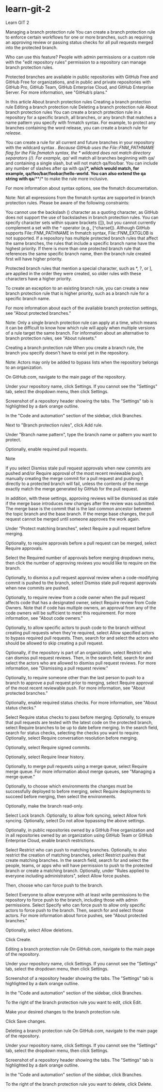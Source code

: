 # learn-git-2
Learn GIT 2

Managing a branch protection rule
You can create a branch protection rule to enforce certain workflows for one or more branches, such as requiring an approving review or passing status checks for all pull requests merged into the protected branch.

Who can use this feature?
People with admin permissions or a custom role with the "edit repository rules" permission to a repository can manage branch protection rules.

Protected branches are available in public repositories with GitHub Free and GitHub Free for organizations, and in public and private repositories with GitHub Pro, GitHub Team, GitHub Enterprise Cloud, and GitHub Enterprise Server. For more information, see "GitHub’s plans."

In this article
About branch protection rules
Creating a branch protection rule
Editing a branch protection rule
Deleting a branch protection rule
About branch protection rules
You can create a branch protection rule in a repository for a specific branch, all branches, or any branch that matches a name pattern you specify with fnmatch syntax. For example, to protect any branches containing the word release, you can create a branch rule for *release*.

You can create a rule for all current and future branches in your repository with the wildcard syntax *. Because GitHub uses the File::FNM_PATHNAME flag for the File.fnmatch syntax, the * wildcard does not match directory separators (/). For example, qa/* will match all branches beginning with qa/ and containing a single slash, but will not match qa/foo/bar. You can include any number of slashes after qa with qa/**/*, which would match, for example, qa/foo/bar/foobar/hello-world. You can also extend the qa string with qa**/**/* to make the rule more inclusive.

For more information about syntax options, see the fnmatch documentation.

Note: Not all expressions from the fnmatch syntax are supported in branch protection rules. Please be aware of the following constraints:

You cannot use the backslash (\) character as a quoting character, as GitHub does not support the use of backslashes in branch protection rules.
You can specify character sets within square brackets ([]), but you cannot currently complement a set with the ^ operator (e.g., [^charset]).
Although GitHub supports File::FNM_PATHNAME in fnmatch syntax, File::FNM_EXTGLOB is not supported.
If a repository has multiple protected branch rules that affect the same branches, the rules that include a specific branch name have the highest priority. If there is more than one protected branch rule that references the same specific branch name, then the branch rule created first will have higher priority.

Protected branch rules that mention a special character, such as *, ?, or ], are applied in the order they were created, so older rules with these characters have a higher priority.

To create an exception to an existing branch rule, you can create a new branch protection rule that is higher priority, such as a branch rule for a specific branch name.

For more information about each of the available branch protection settings, see "About protected branches."

Note: Only a single branch protection rule can apply at a time, which means it can be difficult to know how which rule will apply when multiple versions of a rule target the same branch. For information about an alternative to branch protection rules, see "About rulesets."

Creating a branch protection rule
When you create a branch rule, the branch you specify doesn't have to exist yet in the repository.

Note: Actors may only be added to bypass lists when the repository belongs to an organization.

On GitHub.com, navigate to the main page of the repository.

Under your repository name, click  Settings. If you cannot see the "Settings" tab, select the  dropdown menu, then click Settings.

Screenshot of a repository header showing the tabs. The "Settings" tab is highlighted by a dark orange outline.

In the "Code and automation" section of the sidebar, click  Branches.

Next to "Branch protection rules", click Add rule.

Under "Branch name pattern", type the branch name or pattern you want to protect.

Optionally, enable required pull requests.

Note

If you select Dismiss stale pull request approvals when new commits are pushed and/or Require approval of the most recent reviewable push, manually creating the merge commit for a pull request and pushing it directly to a protected branch will fail, unless the contents of the merge exactly match the merge generated by GitHub for the pull request.

In addition, with these settings, approving reviews will be dismissed as stale if the merge base introduces new changes after the review was submitted. The merge base is the commit that is the last common ancestor between the topic branch and the base branch. If the merge base changes, the pull request cannot be merged until someone approves the work again.

Under "Protect matching branches", select Require a pull request before merging.

Optionally, to require approvals before a pull request can be merged, select Require approvals.

Select the Required number of approvals before merging dropdown menu, then click the number of approving reviews you would like to require on the branch.

Optionally, to dismiss a pull request approval review when a code-modifying commit is pushed to the branch, select Dismiss stale pull request approvals when new commits are pushed.

Optionally, to require review from a code owner when the pull request affects code that has a designated owner, select Require review from Code Owners. Note that if code has multiple owners, an approval from any of the code owners will be sufficient to meet this requirement. For more information, see "About code owners."

Optionally, to allow specific actors to push code to the branch without creating pull requests when they're required, select Allow specified actors to bypass required pull requests. Then, search for and select the actors who should be allowed to skip creating a pull request.

Optionally, if the repository is part of an organization, select Restrict who can dismiss pull request reviews. Then, in the search field, search for and select the actors who are allowed to dismiss pull request reviews. For more information, see "Dismissing a pull request review."

Optionally, to require someone other than the last person to push to a branch to approve a pull request prior to merging, select Require approval of the most recent reviewable push. For more information, see "About protected branches."

Optionally, enable required status checks. For more information, see "About status checks."

Select Require status checks to pass before merging.
Optionally, to ensure that pull requests are tested with the latest code on the protected branch, select Require branches to be up to date before merging.
In the search field, search for status checks, selecting the checks you want to require.
Optionally, select Require conversation resolution before merging.

Optionally, select Require signed commits.

Optionally, select Require linear history.

Optionally, to merge pull requests using a merge queue, select Require merge queue. For more information about merge queues, see "Managing a merge queue."

Optionally, to choose which environments the changes must be successfully deployed to before merging, select Require deployments to succeed before merging, then select the environments.

Optionally, make the branch read-only.

Select Lock branch.
Optionally, to allow fork syncing, select Allow fork syncing.
Optionally, select Do not allow bypassing the above settings.

Optionally, in public repositories owned by a GitHub Free organization and in all repositories owned by an organization using GitHub Team or GitHub Enterprise Cloud, enable branch restrictions.

Select Restrict who can push to matching branches.
Optionally, to also restrict the creation of matching branches, select Restrict pushes that create matching branches.
In the search field, search for and select the people, teams, or apps who will have permission to push to the protected branch or create a matching branch.
Optionally, under "Rules applied to everyone including administrators", select Allow force pushes.

Then, choose who can force push to the branch.

Select Everyone to allow everyone with at least write permissions to the repository to force push to the branch, including those with admin permissions.
Select Specify who can force push to allow only specific actors to force push to the branch. Then, search for and select those actors.
For more information about force pushes, see "About protected branches."

Optionally, select Allow deletions.

Click Create.

Editing a branch protection rule
On GitHub.com, navigate to the main page of the repository.

Under your repository name, click  Settings. If you cannot see the "Settings" tab, select the  dropdown menu, then click Settings.

Screenshot of a repository header showing the tabs. The "Settings" tab is highlighted by a dark orange outline.

In the "Code and automation" section of the sidebar, click  Branches.

To the right of the branch protection rule you want to edit, click Edit.

Make your desired changes to the branch protection rule.

Click Save changes.

Deleting a branch protection rule
On GitHub.com, navigate to the main page of the repository.

Under your repository name, click  Settings. If you cannot see the "Settings" tab, select the  dropdown menu, then click Settings.

Screenshot of a repository header showing the tabs. The "Settings" tab is highlighted by a dark orange outline.

In the "Code and automation" section of the sidebar, click  Branches.

To the right of the branch protection rule you want to delete, click Delete.